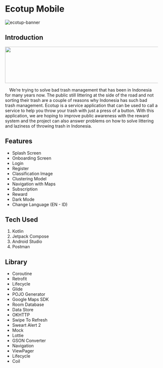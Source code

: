 # Ecotup Mobile

![ecotup-banner](https://github.com/derysaelim/ecotup_mobile/assets/69448206/def9e9bb-1a94-482a-9bee-a53aca2faeb9)

## Introduction
<p align="center">
  <img width="600" height="120" src="https://github.com/derysaelim/ecotup_mobile/assets/69448206/25a6be8d-5bc0-489a-8f49-b9f6ce390b28">
</p>
&emsp;We’re trying to solve bad trash management that has been in Indonesia for many years now. The public still littering at the side of the road and not sorting their trash are a couple of reasons why Indonesia has such bad trash management. Ecotup is a service application that can be used to call a service to help you throw your trash with just a press of a button. With this application, we are hoping to improve public awareness with the reward system and the project can also answer problems on how to solve littering and laziness of throwing trash in Indonesia.

## Features
- Splash Screen
- Onboarding Screen
- Login
- Register
- Classification Image
- Clustering Model
- Navigation with Maps
- Subscription
- Reward
- Dark Mode
- Change Language (EN - ID)

## Tech Used
1. Kotlin 
2. Jetpack Compose
3. Android Studio
4. Postman

## Library
- Coroutine
- Retrofit
- Lifecycle
- Glide
- POJO Generator
- Google Maps SDK
- Room Database
- Data Store
- OKHTTP
- Swipe To Refresh
- Sweart Alert 2
- Mock
- Lottie
- GSON Converter
- Navigation
- ViewPager
- Lifecycle
- Coil
